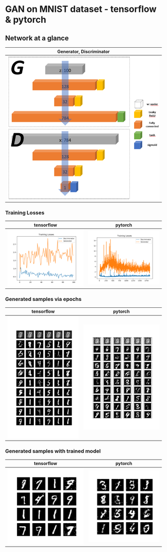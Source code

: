 # GAN on MNIST dataset - tensorflow & pytorch

## Network at a glance

| **Generator**, **Discriminator** |
| --- |
| ![N](./assets/network_structure.png) |

### Training Losses

| tensorflow | pytorch |
| ---------- | ------- |
| ![](./assets/losses_tf.png) | ![](./assets/training_loss_pytorch.png) |

### Generated samples via epochs

| tensorflow | pytorch |
| ---------- | ------- |
| ![](./assets/generation_via_epochs_tf.png) | ![](./assets/generated_samples_via_epochs_pytorch.png) |

### Generated samples with trained model

| tensorflow | pytorch |
| ---------- | ------- |
| ![](./assets/last_generated.png) | ![](./assets/last_generated_samples_pytorch.png) |
